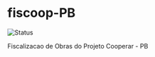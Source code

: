 # fiscoop-PB
![Status](https://img.shields.io/badge/Status-Em%20Desenvolvimento-yellow)

Fiscalizacao de Obras do Projeto Cooperar - PB

